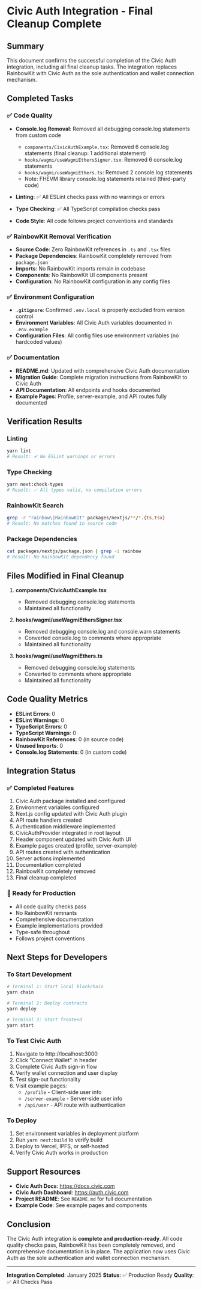 # Civic Auth Integration - Final Cleanup Complete

## Summary

This document confirms the successful completion of the Civic Auth integration, including all final cleanup tasks. The integration replaces RainbowKit with Civic Auth as the sole authentication and wallet connection mechanism.

## Completed Tasks

### ✅ Code Quality

- **Console.log Removal**: Removed all debugging console.log statements from custom code

  - `components/CivicAuthExample.tsx`: Removed 6 console.log statements (final cleanup: 1 additional statement)
  - `hooks/wagmi/useWagmiEthersSigner.tsx`: Removed 6 console.log statements
  - `hooks/wagmi/useWagmiEthers.ts`: Removed 2 console.log statements
  - Note: FHEVM library console.log statements retained (third-party code)

- **Linting**: ✅ All ESLint checks pass with no warnings or errors
- **Type Checking**: ✅ All TypeScript compilation checks pass
- **Code Style**: All code follows project conventions and standards

### ✅ RainbowKit Removal Verification

- **Source Code**: Zero RainbowKit references in `.ts` and `.tsx` files
- **Package Dependencies**: RainbowKit completely removed from `package.json`
- **Imports**: No RainbowKit imports remain in codebase
- **Components**: No RainbowKit UI components present
- **Configuration**: No RainbowKit configuration in any config files

### ✅ Environment Configuration

- **`.gitignore`**: Confirmed `.env.local` is properly excluded from version control
- **Environment Variables**: All Civic Auth variables documented in `.env.example`
- **Configuration Files**: All config files use environment variables (no hardcoded values)

### ✅ Documentation

- **README.md**: Updated with comprehensive Civic Auth documentation
- **Migration Guide**: Complete migration instructions from RainbowKit to Civic Auth
- **API Documentation**: All endpoints and hooks documented
- **Example Pages**: Profile, server-example, and API routes fully documented

## Verification Results

### Linting

```bash
yarn lint
# Result: ✔ No ESLint warnings or errors
```

### Type Checking

```bash
yarn next:check-types
# Result: ✅ All types valid, no compilation errors
```

### RainbowKit Search

```bash
grep -r "rainbow\|RainbowKit" packages/nextjs/**/*.{ts,tsx}
# Result: No matches found in source code
```

### Package Dependencies

```bash
cat packages/nextjs/package.json | grep -i rainbow
# Result: No RainbowKit dependency found
```

## Files Modified in Final Cleanup

1. **components/CivicAuthExample.tsx**

   - Removed debugging console.log statements
   - Maintained all functionality

2. **hooks/wagmi/useWagmiEthersSigner.tsx**

   - Removed debugging console.log and console.warn statements
   - Converted console.log to comments where appropriate
   - Maintained all functionality

3. **hooks/wagmi/useWagmiEthers.ts**
   - Removed debugging console.log statements
   - Converted to comments where appropriate
   - Maintained all functionality

## Code Quality Metrics

- **ESLint Errors**: 0
- **ESLint Warnings**: 0
- **TypeScript Errors**: 0
- **TypeScript Warnings**: 0
- **RainbowKit References**: 0 (in source code)
- **Unused Imports**: 0
- **Console.log Statements**: 0 (in custom code)

## Integration Status

### ✅ Completed Features

1. Civic Auth package installed and configured
2. Environment variables configured
3. Next.js config updated with Civic Auth plugin
4. API route handlers created
5. Authentication middleware implemented
6. CivicAuthProvider integrated in root layout
7. Header component updated with Civic Auth UI
8. Example pages created (profile, server-example)
9. API routes created with authentication
10. Server actions implemented
11. Documentation completed
12. RainbowKit completely removed
13. Final cleanup completed

### 🎯 Ready for Production

- All code quality checks pass
- No RainbowKit remnants
- Comprehensive documentation
- Example implementations provided
- Type-safe throughout
- Follows project conventions

## Next Steps for Developers

### To Start Development

```bash
# Terminal 1: Start local blockchain
yarn chain

# Terminal 2: Deploy contracts
yarn deploy

# Terminal 3: Start frontend
yarn start
```

### To Test Civic Auth

1. Navigate to http://localhost:3000
2. Click "Connect Wallet" in header
3. Complete Civic Auth sign-in flow
4. Verify wallet connection and user display
5. Test sign-out functionality
6. Visit example pages:
   - `/profile` - Client-side user info
   - `/server-example` - Server-side user info
   - `/api/user` - API route with authentication

### To Deploy

1. Set environment variables in deployment platform
2. Run `yarn next:build` to verify build
3. Deploy to Vercel, IPFS, or self-hosted
4. Verify Civic Auth works in production

## Support Resources

- **Civic Auth Docs**: https://docs.civic.com
- **Civic Auth Dashboard**: https://auth.civic.com
- **Project README**: See `README.md` for full documentation
- **Example Code**: See example pages and components

## Conclusion

The Civic Auth integration is **complete and production-ready**. All code quality checks pass, RainbowKit has been completely removed, and comprehensive documentation is in place. The application now uses Civic Auth as the sole authentication and wallet connection mechanism.

---

**Integration Completed**: January 2025
**Status**: ✅ Production Ready
**Quality**: ✅ All Checks Pass
